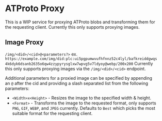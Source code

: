 # ATProto Proxy
This is a WIP service for proxying ATProto blobs and transforming them for the requesting client. Currently this only supports proxying images.

## Image Proxy
`/img/<did>/<cid>@<parameters?>`
ex. `https://example.com/img/did:plc:ui5pgpumwvufhfnnz52c4lyl/bafkreiddgwqs4k6dyk6dsanb2635o6qw4zzypyrysglxw7wpvg5v7ldyoy@webp/200x200`
Currently this only supports proxying images via the `/img/<did>/<cid>` endpoint.

Additional parameters for a proxied image can be specified by appending an `@` after the cid and providing a slash separated list from the following parameters:

* `<Width>x<Height>` - Resizes the image to the specified width & height.
* `<Format>` - Transforms the image to the requested format, only supports `PNG`, `GIF`, `WEBP`, and `JPEG` currently. Defaults to `Best` which picks the most suitable format for the requesting client.